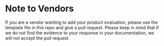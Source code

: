 # Note to Vendors
If you are a vendor wanting to add your product evaluation, please use the template file in this repo and give a pull request. Please keep in mind that if we do not find the evidence to your response in your documentation, we will not accept the pull request.
